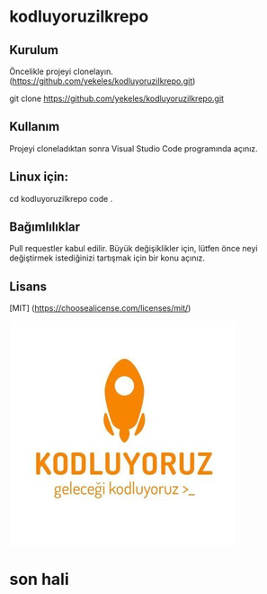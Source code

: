 # kodluyoruzilkrepo

## Kurulum

Öncelikle projeyi clonelayın. (https://github.com/yekeles/kodluyoruzilkrepo.git)

git clone https://github.com/yekeles/kodluyoruzilkrepo.git

## Kullanım

Projeyi cloneladıktan sonra Visual Studio Code programında açınız.

## Linux için:

cd kodluyoruzilkrepo
code .
## Bağımlılıklar

Pull requestler kabul edilir. Büyük değişiklikler için, lütfen önce neyi değiştirmek istediğinizi tartışmak için bir konu açınız.

## Lisans

[MIT] (https://choosealicense.com/licenses/mit/)

![Image](https://raw.githubusercontent.com/Kodluyoruz/taskforce/git/git/markdown-nedir-nasil-kullaniriz-/figures/kodluyoruz_logo.jpg)

# son hali